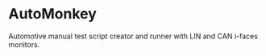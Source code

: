 # AutoMonkey

Automotive manual test script creator and runner with LIN and CAN i-faces monitors.


